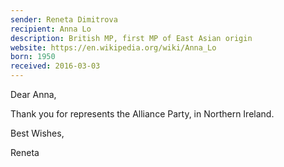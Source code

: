 ```yaml
---
sender: Reneta Dimitrova
recipient: Anna Lo
description: British MP, first MP of East Asian origin
website: https://en.wikipedia.org/wiki/Anna_Lo
born: 1950
received: 2016-03-03
---
```

Dear Anna,

Thank you for represents the Alliance Party, in Northern Ireland.

Best Wishes,

Reneta
